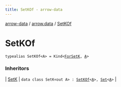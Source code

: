 ```yaml
---
title: SetKOf - arrow-data
---
```


[arrow-data](../index.html) / [arrow.data](index.html) / [SetKOf](./-set-k-of.html)

# SetKOf

`typealias SetKOf<A> = Kind<`[`ForSetK`](-for-set-k.html)`, `[`A`](-set-k-of.html#A)`>`

### Inheritors

| [SetK](-set-k/index.html) | `data class SetK<out A> : `[`SetKOf`](./-set-k-of.html)`<`[`A`](-set-k/index.html#A)`>, `[`Set`](https://kotlinlang.org/api/latest/jvm/stdlib/kotlin.collections/-set/index.html)`<`[`A`](-set-k/index.html#A)`>` |

